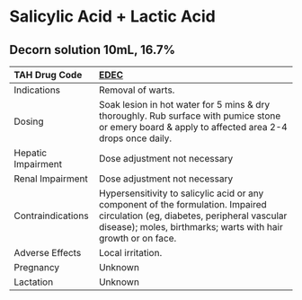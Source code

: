 # Salicylic Acid + Lactic Acid

## Decorn solution 10mL, 16.7%

| TAH Drug Code      | [**EDEC**](https://www.tahsda.org.tw/drugs/hissearch.php?drug_code=EDEC)                                                                                                                        |
|:-------------------|:------------------------------------------------------------------------------------------------------------------------------------------------------------------------------------------------|
| Indications        | Removal of warts.                                                                                                                                                                               |
| Dosing             | Soak lesion in hot water for 5 mins & dry thoroughly. Rub surface with pumice stone or emery board & apply to affected area 2-4 drops once daily.                                               |
| Hepatic Impairment | Dose adjustment not necessary                                                                                                                                                                   |
| Renal Impairment   | Dose adjustment not necessary                                                                                                                                                                   |
| Contraindications  | Hypersensitivity to salicylic acid or any component of the formulation. Impaired circulation (eg, diabetes, peripheral vascular disease); moles, birthmarks; warts with hair growth or on face. |
| Adverse Effects    | Local irritation.                                                                                                                                                                               |
| Pregnancy          | Unknown                                                                                                                                                                                         |
| Lactation          | Unknown                                                                                                                                                                                         |

